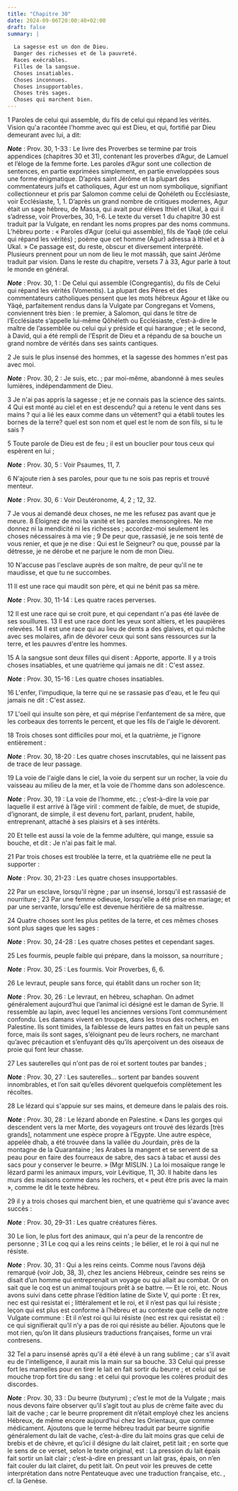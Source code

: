 ```yaml
---
title: "Chapitre 30"
date: 2024-09-06T20:00:40+02:00
draft: false
summary: |
  
  La sagesse est un don de Dieu.
  Danger des richesses et de la pauvreté.
  Races exécrables.
  Filles de la sangsue.
  Choses insatiables.
  Choses inconnues.
  Choses insupportables.
  Choses très sages.
  Choses qui marchent bien.
---
```



1 Paroles de celui qui assemble, du fils de celui qui répand les vérités.
Vision qu'a racontée l'homme avec qui est Dieu, et qui, fortifié par Dieu demeurant avec lui, a dit:

***Note*** :  Prov. 30, 1-33 : Le livre des Proverbes se termine par trois appendices (chapitres 30 et 31), contenant les proverbes d’Agur, de Lamuel et l’éloge de la femme forte. Les paroles d’Agur sont une collection de sentences, en partie exprimées simplement, en partie enveloppées sous une forme énigmatique. D’après saint Jérôme et la plupart des commentateurs juifs et catholiques, Agur est un nom symbolique, signifiant collectionneur et pris par Salomon comme celui de Qohéleth ou Ecclésiaste, voir Ecclésiaste, 1, 1. D’après un grand nombre de critiques modernes, Agur était un sage hébreu, de Massa, qui avait pour élèves Ithiel et Ukal, à qui il s’adresse, voir Proverbes, 30, 1-6. Le texte du verset 1 du chapitre 30 est traduit par la Vulgate, en rendant les noms propres par des noms communs. L’hébreu porte : « Paroles d’Agur (celui qui assemble), fils de Yaqê (de celui qui répand les vérités) ; poème que cet homme (Agur) adressa à Ithiel et à Ukal. » Ce passage est, du reste, obscur et diversement interprété.
Plusieurs prennent pour un nom de lieu le mot massâh, que saint Jérôme traduit par vision. Dans le reste du chapitre, versets 7 à 33, Agur parle à tout le monde en général.

***Note*** :  Prov. 30, 1 : De Celui qui assemble (Congregantis), du fils de Celui qui répand les vérités (Vomentis). La plupart des Pères et des commentateurs catholiques pensent que les mots hébreux Agour et Iâke ou Yâqé, parfaitement rendus dans la Vulgate par Congregans et Vomens, conviennent très bien : le premier, à Salomon, qui dans le titre de l’Ecclésiaste s’appelle lui-même Qôhéleth ou Ecclésiaste, c’est-à-dire le maître de l’assemblée ou celui qui y préside et qui harangue ; et le second, à David, qui a été rempli de l’Esprit de Dieu et a répandu de sa bouche un grand nombre de vérités dans ses saints cantiques.


2 Je suis le plus insensé des hommes, et la sagesse des hommes n'est pas avec moi.

***Note*** :  Prov. 30, 2 : Je suis, etc. ; par moi-même, abandonné à mes seules lumières, indépendamment de Dieu.

3 Je n'ai pas appris la sagesse ; et je ne connais pas la science des saints. 4 Qui est monté au ciel et en est descendu? qui a retenu le vent dans ses mains ? qui a lié les eaux comme dans un vêtement? qui a établi toutes les bornes de la terre? quel est son nom et quel est le nom de son fils, si tu le sais ?


5 Toute parole de Dieu est de feu ; il est un bouclier pour tous ceux qui espèrent en lui ;

***Note*** :  Prov. 30, 5 : Voir Psaumes, 11, 7.

6 N'ajoute rien à ses paroles, pour que tu ne sois pas repris et trouvé menteur.

***Note*** :  Prov. 30, 6 : Voir Deutéronome, 4, 2 ; 12, 32.


7 Je vous ai demandé deux choses, ne me les refusez pas avant que je meure. 8 Éloignez de moi la vanité et les paroles mensongères.
Ne me donnez ni la mendicité ni les richesses ; accordez-moi seulement les choses nécessaires à ma vie ; 9 De peur que, rassasié, je ne sois tenté de vous renier, et que je ne dise : Qui est le Seigneur? ou que, poussé par la détresse, je ne dérobe et ne parjure le nom de mon Dieu.


10 N'accuse pas l'esclave auprès de son maître, de peur qu'il ne te maudisse, et que tu ne succombes.


11 Il est une race qui maudit son père, et qui ne bénit pas sa mère.

***Note*** :  Prov. 30, 11-14 : Les quatre races perverses.

12 Il est une race qui se croit pure, et qui cependant n'a pas été lavée de ses souillures. 13 Il est une race dont les yeux sont altiers, et les paupières relevées. 14 Il est une race qui au lieu de dents a des glaives, et qui mâche avec ses molaires, afin de dévorer ceux qui sont sans ressources sur la terre, et les pauvres d'entre les hommes.


15 A la sangsue sont deux filles qui disent : Apporte, apporte.
Il y a trois choses insatiables, et une quatrième qui jamais ne dit : C'est assez.

***Note*** :  Prov. 30, 15-16 : Les quatre choses insatiables.

16 L'enfer, l'impudique, la terre qui ne se rassasie pas d'eau, et le feu qui jamais ne dit : C'est assez.


17 L'oeil qui insulte son père, et qui méprise l'enfantement de sa mère, que les corbeaux des torrents le percent, et que les fils de l'aigle le dévorent.


18 Trois choses sont difficiles pour moi, et la quatrième, je l'ignore entièrement :

***Note*** :  Prov. 30, 18-20 : Les quatre choses inscrutables, qui ne laissent pas de trace de leur passage.

19 La voie de l'aigle dans le ciel, la voie du serpent sur un rocher, la voie du vaisseau au milieu de la mer, et la voie de l'homme dans son adolescence.

***Note*** :  Prov. 30, 19 : La voie de l’homme, etc. ; c’est-à-dire la voie par laquelle il est arrivé à l’âge viril : comment de faible, de muet, de stupide, d’ignorant, de simple, il est devenu fort, parlant, prudent, habile, entreprenant, attaché à ses plaisirs et à ses intérêts.

20 Et telle est aussi la voie de la femme adultère, qui mange, essuie sa bouche, et dit : Je n'ai pas fait le mal.


21 Par trois choses est troublée la terre, et la quatrième elle ne peut la supporter :

***Note*** :  Prov. 30, 21-23 : Les quatre choses insupportables.

22 Par un esclave, lorsqu'il règne ; par un insensé, lorsqu'il est rassasié de nourriture ; 23 Par une femme odieuse, lorsqu'elle a été prise en mariage; et par une servante, lorsqu'elle est devenue héritière de sa maîtresse.


24 Quatre choses sont les plus petites de la terre, et ces mêmes choses sont plus sages que les sages :

***Note*** :  Prov. 30, 24-28 : Les quatre choses petites et cependant sages.

25 Les fourmis, peuple faible qui prépare, dans la moisson, sa nourriture ;

***Note*** :  Prov. 30, 25 : Les fourmis. Voir Proverbes, 6, 6.

26 Le levraut, peuple sans force, qui établit dans un rocher son lit;

***Note*** :  Prov. 30, 26 : Le levraut, en hébreu, schaphan. On admet généralement aujourd’hui que l’animal ici désigné est le daman de Syrie. Il ressemble au lapin, avec lequel les anciennes versions l’ont communément confondu. Les damans vivent en troupes, dans les trous des rochers, en Palestine. Ils sont timides, la faiblesse de leurs pattes en fait un peuple sans force, mais ils sont sages, s’éloignant peu de leurs rochers, ne marchant qu’avec précaution et s’enfuyant dès qu’ils aperçoivent un des oiseaux de proie qui font leur chasse.

27 Les sauterelles qui n'ont pas de roi et sortent toutes par bandes ;

***Note*** :  Prov. 30, 27 : Les sauterelles… sortent par bandes souvent innombrables, et l’on sait qu’elles dévorent quelquefois complètement les récoltes.

28 Le lézard qui s'appuie sur ses mains, et demeure dans le palais des rois.

***Note*** :  Prov. 30, 28 : Le lézard abonde en Palestine. « Dans les gorges qui descendent vers la mer Morte, des voyageurs ont trouvé des lézards [très grands], notamment une espèce propre à l’Egypte. Une autre espèce, appelée dhab, a été trouvée dans la vallée du Jourdain, près de la montagne de la Quarantaine ; les Arabes la mangent et se servent de sa peau pour en faire des fourreaux de sabre, des sacs à tabac et aussi des sacs pour y conserver le beurre. » (Mgr MISLIN. ) La loi mosaïque range le lézard parmi les animaux impurs, voir Lévitique, 11, 30. Il habite dans les murs des maisons comme dans les rochers, et « peut être pris avec la main », comme le dit le texte hébreu.


29 il y a trois choses qui marchent bien, et une quatrième qui s'avance avec succès :

***Note*** :  Prov. 30, 29-31 : Les quatre créatures fières.

30 Le lion, le plus fort des animaux, qui n'a peur de la rencontre de personne ; 31 Le coq qui a les reins ceints ; le bélier, et le roi à qui nul ne résiste.

***Note*** :  Prov. 30, 31 : Qui a les reins ceints. Comme nous l’avons déjà remarqué (voir Job, 38, 3), chez les anciens Hébreux, ceindre ses reins se disait d’un homme qui entreprenait un voyage ou qui allait au combat. Or on sait que le coq est un animal toujours prêt à se battre. ― Et le roi, etc. Nous avons suivi dans cette phrase l’édition latine de Sixte V, qui porte : Et rex, nec est qui resistat ei ; littéralement et le roi, et il n’est pas qui lui résiste ; leçon qui est plus est conforme à l’hébreu et au contexte que celle de notre Vulgate commune : Et il n’est roi qui lui résiste (nec est rex qui resistat ei) : ce qui signifierait qu’il n’y a pas de roi qui résiste au bélier. Ajoutons que le mot rien, qu’on lit dans plusieurs traductions françaises, forme un vrai contresens.


32 Tel a paru insensé après qu'il a été élevé à un rang sublime ; car s'il avait eu de l'intelligence, il aurait mis la main sur sa bouche. 33 Celui qui presse fort les mamelles pour en tirer le lait en fait sortir du beurre ; et celui qui se mouche trop fort tire du sang : et celui qui provoque les colères produit des discordes.

***Note*** :  Prov. 30, 33 : Du beurre (butyrum) ; c’est le mot de la Vulgate ; mais nous devons faire observer qu’il s’agit tout au plus de crème faite avec du lait de vache ; car le beurre proprement dit n’était employé chez les anciens Hébreux, de même encore aujourd’hui chez les Orientaux, que comme médicament. Ajoutons que le terme hébreu traduit par beurre signifie généralement du lait de vache, c’est-à-dire du lait moins gras que celui de brebis et de chèvre, et qu’ici il désigne du lait clairet, petit lait ; en sorte que le sens de ce verset, selon le texte original, est : La pression du lait épais fait sortir un lait clair ; c’est-à-dire en pressant un lait gras, épais, on n’en fait couler du lait clairet, du petit lait. On peut voir les preuves de cette interprétation dans notre Pentateuque avec une traduction française, etc. , cf. la Genèse.

